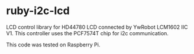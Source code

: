 ruby-i2c-lcd
============

LCD control library for HD44780 LCD connected by YwRobot LCM1602 IIC V1. This controller uses the PCF7574T chip for i2c communication.

This code was tested on Raspberry Pi.
